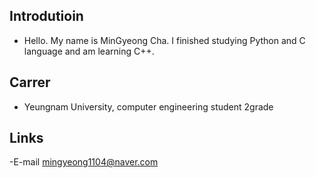 ## Introdutioin
- Hello. My name is MinGyeong Cha. I finished studying Python and C language and am learning C++.

## Carrer
- Yeungnam University, computer engineering student 2grade

## Links
-E-mail mingyeong1104@naver.com

